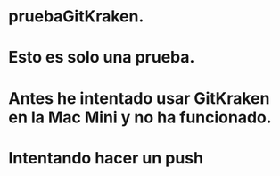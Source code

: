 # pruebaGitKraken.
# Esto es solo una prueba.
# Antes he intentado usar GitKraken en la Mac Mini y no ha funcionado.
# Intentando hacer un push